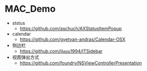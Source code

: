 # MAC_Demo

- ststus
  - https://github.com/aschuch/AXStatusItemPopup
- calendar
  - https://github.com/gyetvan-andras/Calendar-OSX
- 侧边栏
  - https://github.com/iluuu1994/ITSidebar
- 视图弹出方式
  - https://github.com/foundry/NSViewControllerPresentation

